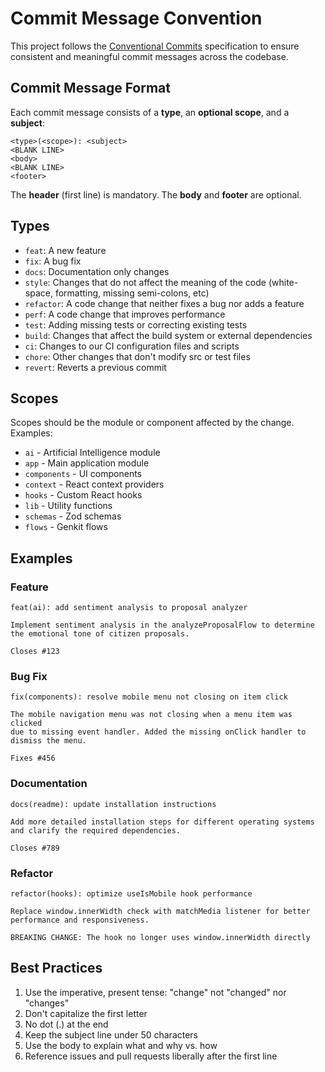 # Commit Message Convention

This project follows the [Conventional Commits](https://www.conventionalcommits.org/en/v1.0.0/) specification to ensure consistent and meaningful commit messages across the codebase.

## Commit Message Format

Each commit message consists of a **type**, an **optional scope**, and a **subject**:

```
<type>(<scope>): <subject>
<BLANK LINE>
<body>
<BLANK LINE>
<footer>
```

The **header** (first line) is mandatory. The **body** and **footer** are optional.

## Types

- `feat`: A new feature
- `fix`: A bug fix
- `docs`: Documentation only changes
- `style`: Changes that do not affect the meaning of the code (white-space, formatting, missing semi-colons, etc)
- `refactor`: A code change that neither fixes a bug nor adds a feature
- `perf`: A code change that improves performance
- `test`: Adding missing tests or correcting existing tests
- `build`: Changes that affect the build system or external dependencies
- `ci`: Changes to our CI configuration files and scripts
- `chore`: Other changes that don't modify src or test files
- `revert`: Reverts a previous commit

## Scopes

Scopes should be the module or component affected by the change. Examples:
- `ai` - Artificial Intelligence module
- `app` - Main application module
- `components` - UI components
- `context` - React context providers
- `hooks` - Custom React hooks
- `lib` - Utility functions
- `schemas` - Zod schemas
- `flows` - Genkit flows

## Examples

### Feature
```
feat(ai): add sentiment analysis to proposal analyzer

Implement sentiment analysis in the analyzeProposalFlow to determine
the emotional tone of citizen proposals.

Closes #123
```

### Bug Fix
```
fix(components): resolve mobile menu not closing on item click

The mobile navigation menu was not closing when a menu item was clicked
due to missing event handler. Added the missing onClick handler to
dismiss the menu.

Fixes #456
```

### Documentation
```
docs(readme): update installation instructions

Add more detailed installation steps for different operating systems
and clarify the required dependencies.

Closes #789
```

### Refactor
```
refactor(hooks): optimize useIsMobile hook performance

Replace window.innerWidth check with matchMedia listener for better
performance and responsiveness.

BREAKING CHANGE: The hook no longer uses window.innerWidth directly
```

## Best Practices

1. Use the imperative, present tense: "change" not "changed" nor "changes"
2. Don't capitalize the first letter
3. No dot (.) at the end
4. Keep the subject line under 50 characters
5. Use the body to explain what and why vs. how
6. Reference issues and pull requests liberally after the first line